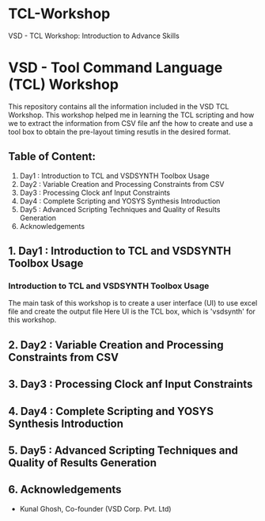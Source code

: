 # TCL-Workshop
VSD - TCL Workshop: Introduction to Advance Skills 
# VSD - Tool Command Language (TCL) Workshop 
This repository contains all the information included in the VSD TCL Workshop. This workshop helped me in learning the TCL scripting and how we to extract the information from CSV file anf the how to create and use a tool box to obtain the pre-layout timing resutls in the desired format.

## Table of Content:
 1. Day1 : Introduction to TCL and VSDSYNTH Toolbox Usage
 2. Day2 : Variable Creation and Processing Constraints from CSV
 3. Day3 : Processing Clock anf Input Constraints
 4. Day4 : Complete Scripting and YOSYS Synthesis Introduction
 5. Day5 : Advanced Scripting Techniques and Quality of Results Generation
 6. Acknowledgements


## 1. Day1 : Introduction to TCL and VSDSYNTH Toolbox Usage
### Introduction to TCL and VSDSYNTH Toolbox Usage
 The main task of this workshop is to create a user interface (UI) to use excel file and create the output file 
 Here UI is the TCL box, which is 'vsdsynth' for this workshop.

## 2. Day2 : Variable Creation and Processing Constraints from CSV


## 3. Day3 : Processing Clock anf Input Constraints


## 4. Day4 : Complete Scripting and YOSYS Synthesis Introduction


## 5. Day5 : Advanced Scripting Techniques and Quality of Results Generation


## 6. Acknowledgements
 - Kunal Ghosh, Co-founder (VSD Corp. Pvt. Ltd)
